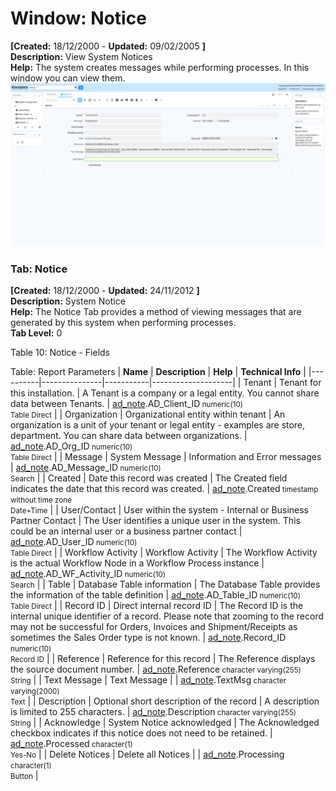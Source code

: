 # Window: Notice

**[Created:** 18/12/2000 - **Updated:** 09/02/2005 **]**  
**Description:** View System Notices  
**Help:** The system creates messages while performing processes. In this window you can view them.  
![](/img/docs/manual/Notice-Window_iDempiere_v12.0.0.png)

### Tab: Notice

**[Created:** 18/12/2000 - **Updated:** 24/11/2012 **]**   
**Description:** System Notice  
**Help:** The Notice Tab provides a method of viewing messages that are generated by this system when performing processes.  
**Tab Level:** 0

Table 10: Notice - Fields 

Table: Report Parameters
| **Name** | **Description** | **Help** | **Technical Info** |
|----------|---------------|-----------|--------------------|
| Tenant | Tenant for this installation. | A Tenant is a company or a legal entity. You cannot share data between Tenants. | [ad_note](https://idempiere-schemaspy.muriloht.com/adempiere/tables/ad_note.html).AD_Client_ID<small> numeric(10) <br/> Table Direct</small> | 
| Organization | Organizational entity within tenant | An organization is a unit of your tenant or legal entity - examples are store, department. You can share data between organizations. | [ad_note](https://idempiere-schemaspy.muriloht.com/adempiere/tables/ad_note.html).AD_Org_ID<small> numeric(10) <br/> Table Direct</small> | 
| Message | System Message | Information and Error messages | [ad_note](https://idempiere-schemaspy.muriloht.com/adempiere/tables/ad_note.html).AD_Message_ID<small> numeric(10) <br/> Search</small> | 
| Created | Date this record was created | The Created field indicates the date that this record was created. | [ad_note](https://idempiere-schemaspy.muriloht.com/adempiere/tables/ad_note.html).Created<small> timestamp without time zone <br/> Date+Time</small> | 
| User/Contact | User within the system - Internal or Business Partner Contact | The User identifies a unique user in the system. This could be an internal user or a business partner contact | [ad_note](https://idempiere-schemaspy.muriloht.com/adempiere/tables/ad_note.html).AD_User_ID<small> numeric(10) <br/> Table Direct</small> | 
| Workflow Activity | Workflow Activity | The Workflow Activity is the actual Workflow Node in a Workflow Process instance | [ad_note](https://idempiere-schemaspy.muriloht.com/adempiere/tables/ad_note.html).AD_WF_Activity_ID<small> numeric(10) <br/> Search</small> | 
| Table | Database Table information | The Database Table provides the information of the table definition | [ad_note](https://idempiere-schemaspy.muriloht.com/adempiere/tables/ad_note.html).AD_Table_ID<small> numeric(10) <br/> Table Direct</small> | 
| Record ID | Direct internal record ID | The Record ID is the internal unique identifier of a record. Please note that zooming to the record may not be successful for Orders, Invoices and Shipment/Receipts as sometimes the Sales Order type is not known. | [ad_note](https://idempiere-schemaspy.muriloht.com/adempiere/tables/ad_note.html).Record_ID<small> numeric(10) <br/> Record ID</small> | 
| Reference | Reference for this record | The Reference displays the source document number. | [ad_note](https://idempiere-schemaspy.muriloht.com/adempiere/tables/ad_note.html).Reference<small> character varying(255) <br/> String</small> | 
| Text Message | Text Message |  | [ad_note](https://idempiere-schemaspy.muriloht.com/adempiere/tables/ad_note.html).TextMsg<small> character varying(2000) <br/> Text</small> | 
| Description | Optional short description of the record | A description is limited to 255 characters. | [ad_note](https://idempiere-schemaspy.muriloht.com/adempiere/tables/ad_note.html).Description<small> character varying(255) <br/> String</small> | 
| Acknowledge | System Notice acknowledged | The Acknowledged checkbox indicates if this notice does not need to be retained. | [ad_note](https://idempiere-schemaspy.muriloht.com/adempiere/tables/ad_note.html).Processed<small> character(1) <br/> Yes-No</small> | 
| Delete Notices | Delete all Notices |  | [ad_note](https://idempiere-schemaspy.muriloht.com/adempiere/tables/ad_note.html).Processing<small> character(1) <br/> Button</small> | 


